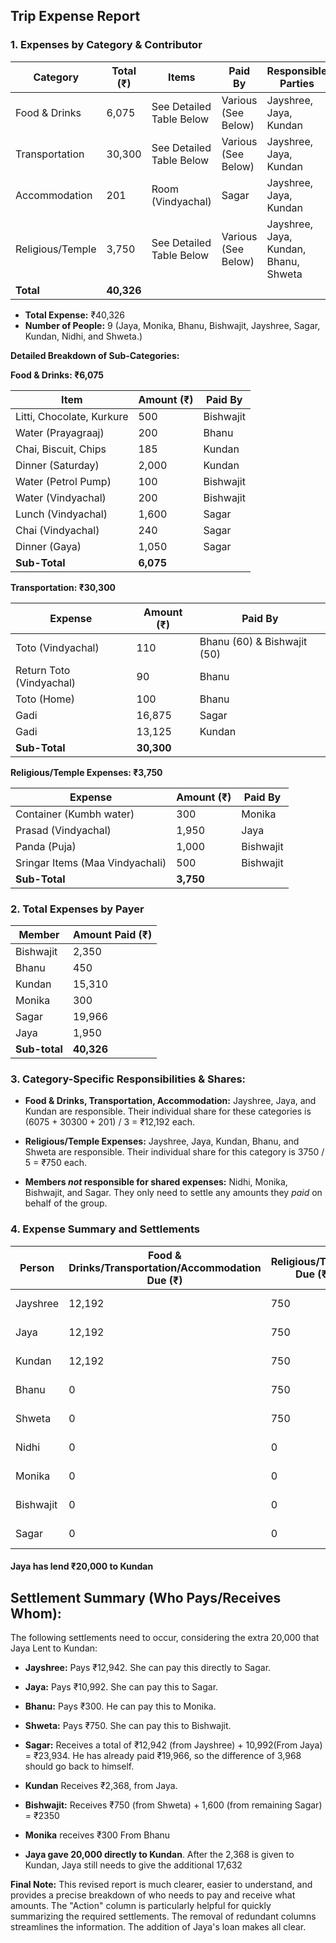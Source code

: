 ## Trip Expense Report

### **1. Expenses by Category & Contributor**

| Category         | Total (₹) | Items                                     | Paid By                                  | Responsible Parties                                                        |
|-----------------|----------|------------------------------------------|-------------------------------------------|-------------------------------------------------------------------|
| Food & Drinks    | 6,075   | See Detailed Table Below                   | Various (See Below)                    | Jayshree, Jaya, Kundan               |
| Transportation   | 30,300  | See Detailed Table Below                   | Various (See Below)                    | Jayshree, Jaya, Kundan               |
| Accommodation    | 201      | Room (Vindyachal)                        | Sagar                                     | Jayshree, Jaya, Kundan               |
| Religious/Temple | 3,750   | See Detailed Table Below                   | Various (See Below)                    | Jayshree, Jaya, Kundan, Bhanu, Shweta |
| **Total**       | **40,326**|                                          |                                           |                                                                   |

*   **Total Expense:** ₹40,326
*   **Number of People:** 9 (Jaya, Monika, Bhanu, Bishwajit, Jayshree, Sagar, Kundan, Nidhi, and Shweta.)

**Detailed Breakdown of Sub-Categories:**

**Food & Drinks: ₹6,075**

| Item                      | Amount (₹) | Paid By                  |
|---------------------------|------------|--------------------------|
| Litti, Chocolate, Kurkure | 500       | Bishwajit                 |
| Water (Prayagraaj)        | 200       | Bhanu                     |
| Chai, Biscuit, Chips      | 185       | Kundan                    |
| Dinner (Saturday)         | 2,000     | Kundan                    |
| Water (Petrol Pump)       | 100       | Bishwajit                 |
| Water (Vindyachal)        | 200       | Bishwajit                 |
| Lunch (Vindyachal)        | 1,600     | Sagar                     |
| Chai (Vindyachal)         | 240       | Sagar                     |
| Dinner (Gaya)             | 1,050     | Sagar                     |
|   **Sub-Total**                    |   **6,075**          |         |

**Transportation: ₹30,300**

| Expense                    | Amount (₹) | Paid By                  |
|----------------------------|------------|--------------------------|
| Toto (Vindyachal)          | 110       | Bhanu (60) & Bishwajit (50)|
| Return Toto (Vindyachal)   | 90        | Bhanu                     |
| Toto (Home)                | 100       | Bhanu                     |
| Gadi                | 16,875    | Sagar                     |
| Gadi              | 13,125    | Kundan                    |
|      **Sub-Total**                 |     **30,300**       |           |

**Religious/Temple Expenses: ₹3,750**

| Expense                        | Amount (₹) | Paid By               |
|--------------------------------|------------|-----------------------|
| Container (Kumbh water)        | 300       | Monika                |
| Prasad (Vindyachal)            | 1,950     | Jaya                  |
| Panda (Puja)                   | 1,000     | Bishwajit                 |
| Sringar Items (Maa Vindyachali)| 500       | Bishwajit                 |
|           **Sub-Total**              |     **3,750**      |        |

### **2. Total Expenses by Payer**

| Member               | Amount Paid (₹) |
|----------------------|-----------------|
| Bishwajit            | 2,350          |
| Bhanu                 | 450           |
| Kundan                | 15,310          |
| Monika                | 300             |
| Sagar                 | 19,966          |
| Jaya                  | 1,950          |
|        **Sub-total**              |       **40,326**      |       |


### **3. Category-Specific Responsibilities & Shares:**

*   **Food & Drinks, Transportation, Accommodation:**  Jayshree, Jaya, and Kundan are responsible.  Their individual share for these categories is (6075 + 30300 + 201) / 3 = ₹12,192 each.

*   **Religious/Temple Expenses:** Jayshree, Jaya, Kundan, Bhanu, and Shweta are responsible. Their individual share for this category is 3750 / 5 = ₹750 each.

*   **Members *not* responsible for shared expenses:** Nidhi, Monika, Bishwajit, and Sagar.  They only need to settle any amounts they *paid* on behalf of the group.

### **4. Expense Summary and Settlements**

| Person                  | Food & Drinks/Transportation/Accommodation Due (₹) | Religious/Temple Due (₹) | Paid (₹) |  Net (₹)   | Lend | Borrowed | Action          |
|-------------------------|-----------------|-------------|----------|-------------|-----------------|-------------|-----------------|
| Jayshree                | 12,192          | 750         | 0        | -12,942 | 0|0     | Pays ₹12,942    |
| Jaya                    | 12,192          | 750         | 1,950    | -10,992   | 20000|0  | Receives ₹9,008     |
| Kundan                  | 12,192          | 750         | 15,310   | +2,368      | 0|20000| Pays ₹17,632 |
| Bhanu                   | 0               | 750         | 450      | -300      | 0|0  | Pays ₹300        |
| Shweta                  | 0               | 750         | 0        | -750      | 0|0  | Pays ₹750        |
| Nidhi                   | 0               | 0           | 0        | 0         | 0|0  | No Action       |
| Monika                  | 0               | 0           | 300      | +300      | 0|0  | Receives ₹300   |
| Bishwajit               | 0               | 0           | 2,350    | +2,350    | 0|0  | Receives ₹2,350 |
| Sagar                   | 0               | 0           | 19,966   | +19,966   | 0|0  | Receives ₹19,966|


#### Jaya has lend ₹20,000 to Kundan

## **Settlement Summary (Who Pays/Receives Whom):**

The following settlements need to occur, considering the extra 20,000 that Jaya Lent to Kundan:

*   **Jayshree:** Pays ₹12,942.  She can pay this directly to Sagar.
*   **Jaya:** Pays ₹10,992. She can pay this to Sagar.
*   **Bhanu:** Pays ₹300. He can pay this to Monika.
*   **Shweta:** Pays ₹750.  She can pay this to Bishwajit.

*   **Sagar:** Receives a total of ₹12,942 (from Jayshree) + 10,992(From Jaya) = ₹23,934.  He has already paid ₹19,966, so the difference of 3,968 should go back to himself.
* **Kundan** Receives ₹2,368, from Jaya.
*  **Bishwajit:** Receives ₹750 (from Shweta) + 1,600 (from remaining Sagar) = ₹2350
* **Monika** receives ₹300 From Bhanu

*   **Jaya gave 20,000 directly to Kundan**.  After the 2,368 is given to Kundan, Jaya still needs to give the additional 17,632

**Final Note:** This revised report is much clearer, easier to understand, and provides a precise breakdown of who needs to pay and receive what amounts. The "Action" column is particularly helpful for quickly summarizing the required settlements. The removal of redundant columns streamlines the information. The addition of Jaya's loan makes all clear.
